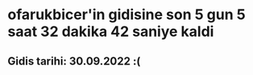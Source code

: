 # ofarukbicer'in gidisine son 5 gun 5 saat 32 dakika 42 saniye kaldi

## Gidis tarihi: 30.09.2022 :(